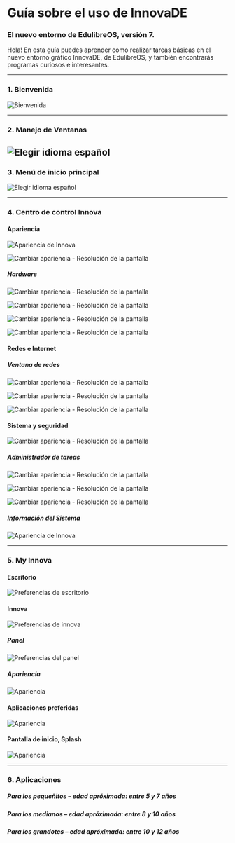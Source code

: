 
Guía sobre el uso de InnovaDE
===================

### El nuevo entorno de EdulibreOS, versión 7.

Hola! En esta guía puedes aprender como realizar tareas básicas en el nuevo entorno gráfico InnovaDE, de EdulibreOS, y también encontrarás programas curiosos e interesantes.


---
### 1. Bienvenida

![Bienvenida](https://raw.githubusercontent.com/kmels/DocEdulibre/master/g1-bienvenido.png)

---
### 2. Manejo de Ventanas

![Elegir idioma español](https://raw.githubusercontent.com/kmels/DocEdulibre/master/g2-ventanas.png)
---
### 3. Menú de inicio principal

![Elegir idioma español](https://raw.githubusercontent.com/kmels/DocEdulibre/master/g3-menu-inicio.png)

---
### 4. Centro de control Innova

#### Apariencia

![Apariencia de Innova](https://raw.githubusercontent.com/kmels/DocEdulibre/master/g4-controlcenter-apariencia.png)

![Cambiar apariencia - Resolución de la pantalla](https://raw.githubusercontent.com/kmels/DocEdulibre/master/g4-controlcenter-apariencia-res.png)

#### 



##### Hardware

![Cambiar apariencia - Resolución de la pantalla](https://raw.githubusercontent.com/kmels/DocEdulibre/master/g4-controlcenter-hardware-printer-add.png)

![Cambiar apariencia - Resolución de la pantalla](https://raw.githubusercontent.com/kmels/DocEdulibre/master/g4-controlcenter-hardware-printer.png)     
                      
![Cambiar apariencia - Resolución de la pantalla](https://raw.githubusercontent.com/kmels/DocEdulibre/master/g4-controlcenter-hardware-audio.png)

![Cambiar apariencia - Resolución de la pantalla](https://raw.githubusercontent.com/kmels/DocEdulibre/master/g4-controlcenter-hardware-gparted.png)


#### Redes e Internet

##### Ventana de redes

![Cambiar apariencia - Resolución de la pantalla](https://raw.githubusercontent.com/kmels/DocEdulibre/master/g4-controlcenter-redes-widget.png)

![Cambiar apariencia - Resolución de la pantalla](https://raw.githubusercontent.com/kmels/DocEdulibre/master/g4-controlcenter-redes-widget-add.png)

![Cambiar apariencia - Resolución de la pantalla](https://raw.githubusercontent.com/kmels/DocEdulibre/master/g4-controlcenter-redes-widget-add-type.png)


#### Sistema y seguridad
![Cambiar apariencia - Resolución de la pantalla](https://raw.githubusercontent.com/kmels/DocEdulibre/master/g4-controlcenter-sistema.png)

##### Administrador de tareas

![Cambiar apariencia - Resolución de la pantalla](https://raw.githubusercontent.com/kmels/DocEdulibre/master/g4-controlcenter-sistema-tareas.png)

![Cambiar apariencia - Resolución de la pantalla](https://raw.githubusercontent.com/kmels/DocEdulibre/master/g4-controlcenter-sistema-tareas-contexto.png)

![Cambiar apariencia - Resolución de la pantalla](https://raw.githubusercontent.com/kmels/DocEdulibre/master/g4-controlcenter-sistema-tareas-filtro.png)

 
##### Información del Sistema
![Apariencia de Innova](https://raw.githubusercontent.com/kmels/DocEdulibre/master/g4-controlcenter-info.png)



---
### 5. My Innova

#### Escritorio
![Preferencias de escritorio](https://raw.githubusercontent.com/kmels/DocEdulibre/master/g5-myinnova-escritorio.png)

#### Innova

![Preferencias de innova](https://raw.githubusercontent.com/kmels/DocEdulibre/master/g5-myinnova-innova.png)

##### Panel 

![Preferencias del panel](https://raw.githubusercontent.com/kmels/DocEdulibre/master/g5-myinnova-panel.png)

##### Apariencia

![Apariencia](https://raw.githubusercontent.com/kmels/DocEdulibre/master/g5-myinnova-apariencia.png)

#### Aplicaciones preferidas

![Apariencia](https://raw.githubusercontent.com/kmels/DocEdulibre/master/g5-myinnova-apps.png)

#### Pantalla de inicio, Splash

![Apariencia](https://raw.githubusercontent.com/kmels/DocEdulibre/master/g5-myinnova-splash.png)


---
### 6. Aplicaciones 

##### Para los pequeñitos – edad apróximada: entre 5 y 7 años

##### Para los medianos – edad apróximada: entre 8 y 10 años

##### Para los grandotes – edad apróximada: entre 10 y 12 años
